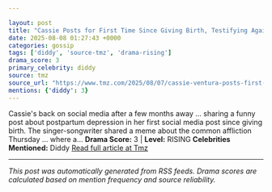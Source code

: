 ```yaml
---

layout: post
title: "Cassie Posts for First Time Since Giving Birth, Testifying Against Diddy"""
date: 2025-08-08 01:27:43 +0000
categories: gossip
tags: ['diddy', 'source-tmz', 'drama-rising']
drama_score: 3
primary_celebrity: diddy
source: tmz
source_url: "https://www.tmz.com/2025/08/07/cassie-ventura-posts-first-time-since-birth-testifying-against-diddy/"""
mentions: {'diddy': 3}
---
```


Cassie's back on social media after a few months away ... sharing a funny post about postpartum depression in her first social media post since giving birth. The singer-songwriter shared a meme about the common affliction Thursday ... where a… **Drama Score:** 3 | **Level:** RISING **Celebrities Mentioned:** Diddy [Read full article at Tmz](https://www.tmz.com/2025/08/07/cassie-ventura-posts-first-time-since-birth-testifying-against-diddy/)

---

*This post was automatically generated from RSS feeds. Drama scores are calculated based on mention frequency and source reliability.*